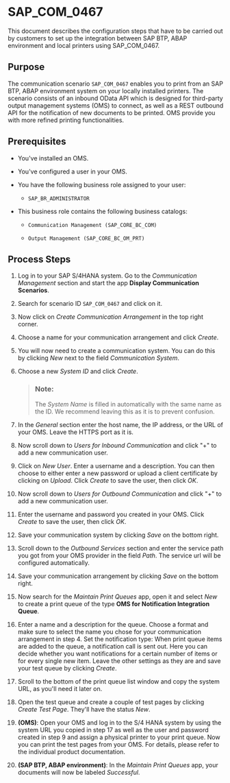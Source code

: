 <!-- loio523eb80f1e1b4c36908f35aea93cfc06 -->

# SAP\_COM\_0467

This document describes the configuration steps that have to be carried out by customers to set up the integration between SAP BTP, ABAP environment and local printers using SAP\_COM\_0467.



<a name="loio523eb80f1e1b4c36908f35aea93cfc06__section_lds_xpg_gjb"/>

## Purpose

The communication scenario `SAP_COM_0467` enables you to print from an SAP BTP, ABAP environment system on your locally installed printers. The scenario consists of an inbound OData API which is designed for third-party output management systems \(OMS\) to connect, as well as a REST outbound API for the notification of new documents to be printed. OMS provide you with more refined printing functionalities.



<a name="loio523eb80f1e1b4c36908f35aea93cfc06__section_t14_lqg_gjb"/>

## Prerequisites

-   You've installed an OMS.

-   You've configured a user in your OMS.

-   You have the following business role assigned to your user:

    -   `SAP_BR_ADMINISTRATOR`


-   This business role contains the following business catalogs:

    -   `Communication Management (SAP_CORE_BC_COM)`

    -   `Output Management (SAP_CORE_BC_OM_PRT)`





<a name="loio523eb80f1e1b4c36908f35aea93cfc06__section_j3v_rqg_gjb"/>

## Process Steps



1.  Log in to your SAP S/4HANA system. Go to the *Communication Management* section and start the app **Display Communication Scenarios**.

2.  Search for scenario ID `SAP_COM_0467` and click on it.

3.  Now click on *Create Communication Arrangement* in the top right corner.

4.  Choose a name for your communication arrangement and click *Create*.

5.  You will now need to create a communication system. You can do this by clicking *New* next to the field *Communication System*.

6.  Choose a new *System ID* and click *Create*.

    > ### Note:  
    > The *System Name* is filled in automatically with the same name as the ID. We recommend leaving this as it is to prevent confusion.

7.  In the *General* section enter the host name, the IP address, or the URL of your OMS. Leave the HTTPS port as it is.

8.  Now scroll down to *Users for Inbound Communication* and click "+" to add a new communication user.

9.  Click on *New User*. Enter a username and a description. You can then choose to either enter a new password or upload a client certificate by clicking on *Upload*. Click *Create* to save the user, then click *OK*.

10. Now scroll down to *Users for Outbound Communication* and click "+" to add a new communication user.

11. Enter the username and password you created in your OMS. Click *Create* to save the user, then click *OK*.

12. Save your communication system by clicking *Save* on the bottom right.

13. Scroll down to the *Outbound Services* section and enter the service path you got from your OMS provider in the field *Path*. The service url will be configured automatically.

14. Save your communication arrangement by clicking *Save* on the bottom right.

15. Now search for the *Maintain Print Queues* app, open it and select *New* to create a print queue of the type **OMS for Notification Integration Queue**.
16. Enter a name and a description for the queue. Choose a format and make sure to select the name you chose for your communication arrangement in step 4. Set the notification type: When print queue items are added to the queue, a notification call is sent out. Here you can decide whether you want notifications for a certain number of items or for every single new item. Leave the other settings as they are and save your test queue by clicking *Create*.

17. Scroll to the bottom of the print queue list window and copy the system URL, as you'll need it later on.

18. Open the test queue and create a couple of test pages by clicking *Create Test Page*. They'll have the status *New*.

19. **\(OMS\)**: Open your OMS and log in to the S/4 HANA system by using the system URL you copied in step 17 as well as the user and password created in step 9 and assign a physical printer to your print queue. Now you can print the test pages from your OMS. For details, please refer to the individual product documentation.
20. **\(SAP BTP, ABAP environment\)**: In the *Maintain Print Queues* app, your documents will now be labeled *Successful*.

